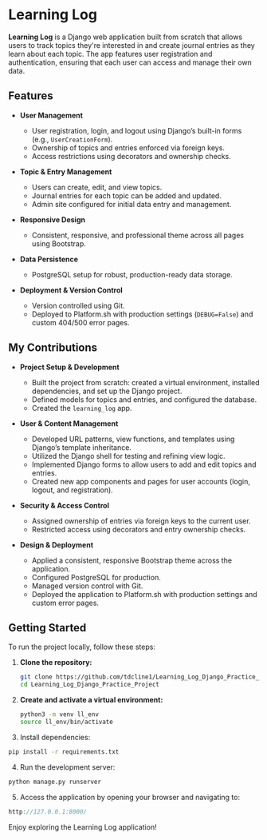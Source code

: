 # Learning Log

**Learning Log** is a Django web application built from scratch that allows users to track topics they're interested in and create journal entries as they learn about each topic. The app features user registration and authentication, ensuring that each user can access and manage their own data.

## Features

- **User Management**
  - User registration, login, and logout using Django’s built-in forms (e.g., `UserCreationForm`).
  - Ownership of topics and entries enforced via foreign keys.
  - Access restrictions using decorators and ownership checks.

- **Topic & Entry Management**
  - Users can create, edit, and view topics.
  - Journal entries for each topic can be added and updated.
  - Admin site configured for initial data entry and management.

- **Responsive Design**
  - Consistent, responsive, and professional theme across all pages using Bootstrap.

- **Data Persistence**
  - PostgreSQL setup for robust, production-ready data storage.

- **Deployment & Version Control**
  - Version controlled using Git.
  - Deployed to Platform.sh with production settings (`DEBUG=False`) and custom 404/500 error pages.

## My Contributions

- **Project Setup & Development**
  - Built the project from scratch: created a virtual environment, installed dependencies, and set up the Django project.
  - Defined models for topics and entries, and configured the database.
  - Created the `learning_log` app.

- **User & Content Management**
  - Developed URL patterns, view functions, and templates using Django’s template inheritance.
  - Utilized the Django shell for testing and refining view logic.
  - Implemented Django forms to allow users to add and edit topics and entries.
  - Created new app components and pages for user accounts (login, logout, and registration).

- **Security & Access Control**
  - Assigned ownership of entries via foreign keys to the current user.
  - Restricted access using decorators and entry ownership checks.

- **Design & Deployment**
  - Applied a consistent, responsive Bootstrap theme across the application.
  - Configured PostgreSQL for production.
  - Managed version control with Git.
  - Deployed the application to Platform.sh with production settings and custom error pages.

## Getting Started

To run the project locally, follow these steps:

1. **Clone the repository:**
   ```bash
   git clone https://github.com/tdcline1/Learning_Log_Django_Practice_Project.git
   cd Learning_Log_Django_Practice_Project

2. **Create and activate a virtual environment:**
   ```bash
   python3 -m venv ll_env
   source ll_env/bin/activate

3. Install dependencies:
  ```bash
  pip install -r requirements.txt
  ```

4. Run the development server:
  ```bash
  python manage.py runserver
  ```

5. Access the application by opening your browser and navigating to:
  ```cpp
  http://127.0.0.1:8000/
  ```

Enjoy exploring the Learning Log application!
